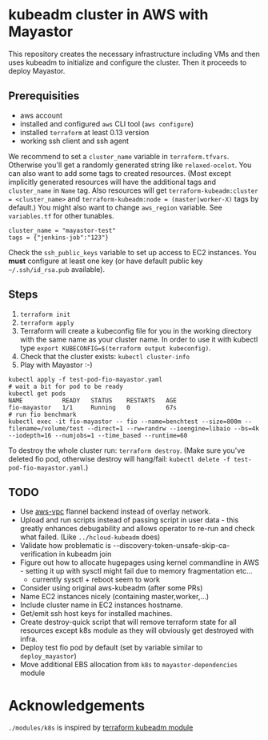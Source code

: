 # kubeadm cluster in AWS with Mayastor

This repository creates the necessary infrastructure including VMs and then uses kubeadm to initialize and configure the cluster. Then it proceeds to deploy Mayastor.

## Prerequisities

* aws account
* installed and configured `aws` CLI tool (`aws configure`)
* installed `terraform` at least 0.13 version
* working ssh client and ssh agent

We recommend to set a `cluster_name` variable in `terraform.tfvars`. Otherwise you'll get a randomly generated string like `relaxed-ocelot`. You can also want to add some tags to created resources. (Most except implicitly generated resources will have the additional tags and `cluster_name` in `Name` tag. Also resources will get `terraform-kubeadm:cluster = <cluster_name>` and `terraform-kubeadm:node = (master|worker-X)` tags by default.) You might also want to change `aws_region` variable. See `variables.tf` for other tunables.
```
cluster_name = "mayastor-test"
tags = {"jenkins-job":"123"}
```

Check the `ssh_public_keys` variable to set up access to EC2 instances. You **must** configure at least one key (or have default public key `~/.ssh/id_rsa.pub` available).

## Steps

1. `terraform init`
2. `terraform apply`
3. Terraform will create a kubeconfig file for you in the working directory with the same name as your cluster name. In order to use it with kubectl type `export KUBECONFIG=$(terraform output kubeconfig)`.
4. Check that the cluster exists: `kubectl cluster-info`
5. Play with Mayastor :-)

```
kubectl apply -f test-pod-fio-mayastor.yaml
# wait a bit for pod to be ready
kubectl get pods
NAME           READY   STATUS    RESTARTS   AGE
fio-mayastor   1/1     Running   0          67s
# run fio benchmark
kubectl exec -it fio-mayastor -- fio --name=benchtest --size=800m --filename=/volume/test --direct=1 --rw=randrw --ioengine=libaio --bs=4k --iodepth=16 --numjobs=1 --time_based --runtime=60
```

To destroy the whole cluster run: `terraform destroy`. (Make sure you've deleted fio pod, otherwise destroy will hang/fail: `kubectl delete -f test-pod-fio-mayastor.yaml`.)

## TODO

* Use [aws-vpc](https://github.com/coreos/flannel/blob/v0.13.0/Documentation/aws-vpc-backend.md) flannel backend instead of overlay network.
* Upload and run scripts instead of passing script in user data - this greatly enhances debugability and allows operator to re-run and check what failed. (Like `../hcloud-kubeadm` does)
* Validate how problematic is --discovery-token-unsafe-skip-ca-verification in kubeadm join
* Figure out how to allocate hugepages using kernel commandline in AWS - setting it up with sysctl might fail due to memory fragmentation etc...
    - currently sysctl + reboot seem to work
* Consider using original aws-kubeadm (after some PRs)
* Name EC2 instances nicely (containing master,worker,...)
* Include cluster name in EC2 instances hostname.
* Get/emit ssh host keys for installed machines.
* Create destroy-quick script that will remove terraform state for all resources except k8s module as they will obviously get destroyed with infra.
* Deploy test fio pod by default (set by variable similar to `deploy_mayastor`)
* Move additional EBS allocation from `k8s` to `mayastor-dependencies` module

# Acknowledgements

`./modules/k8s` is inspired by [terraform kubeadm module](https://github.com/weibeld/terraform-aws-kubeadm)
